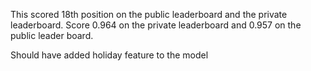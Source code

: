This scored 18th position on the public leaderboard and the private leaderboard. Score 0.964 on the private leaderboard and 0.957 on the public leader board.

Should have added holiday feature to the model

